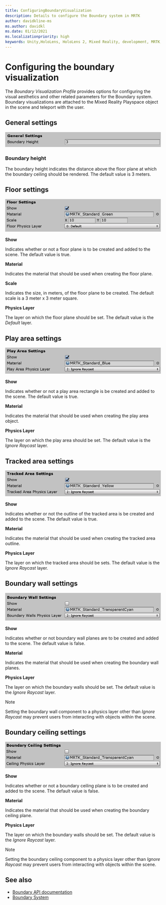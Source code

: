 ```yaml
---
title: ConfiguringBoundaryVisualization
description: Details to configure the Boundary system in MRTK
author: davidkline-ms
ms.author: davidkl
ms.date: 01/12/2021
ms.localizationpriority: high
keywords: Unity,HoloLens, HoloLens 2, Mixed Reality, development, MRTK, Boundary System,
---
```


# Configuring the boundary visualization

The *Boundary Visualization Profile* provides options for configuring the visual aesthetics and other related parameters for the Boundary system. Boundary visualizations are attached to the Mixed Reality Playspace object in the scene and teleport with the user.

## General settings

![Boundary Visualization General Settings](../images/boundary/BoundaryVisualizationGeneralSettings.png)

### Boundary height

The boundary height indicates the distance above the floor plane at which the boundary ceiling should be rendered. The default value is 3 meters.

## Floor settings

![Boundary Visualization Floor Settings](../images/boundary/BoundaryVisualizationFloorSettings.png)

**Show**

Indicates whether or not a floor plane is to be created and added to the scene. The default value is true.

**Material**

Indicates the material that should be used when creating the floor plane.

**Scale**

Indicates the size, in meters, of the floor plane to be created. The default scale is a 3 meter x 3 meter square.

**Physics Layer**

The layer on which the floor plane should be set. The default value is the *Default* layer.

## Play area settings

![Boundary Visualization Play Area Settings](../images/boundary/BoundaryVisualizationPlayAreaSettings.png)

**Show**

Indicates whether or not a play area rectangle is be created and added to the scene. The default value is true.

**Material**

Indicates the material that should be used when creating the play area object.

**Physics Layer**

The layer on which the play area should be set. The default value is the *Ignore Raycast* layer.

## Tracked area settings

![Boundary Visualization Tracked Area Settings](../images/boundary/BoundaryVisualizationTrackedAreaSettings.png)

**Show**

Indicates whether or not the outline of the tracked area is be created and added to the scene. The default value is true.

**Material**

Indicates the material that should be used when creating the tracked area outline.

**Physics Layer**

The layer on which the tracked area should be sets. The default value is the *Ignore Raycast* layer.

## Boundary wall settings

![Boundary Visualization Boundary Wall Settings](../images/boundary/BoundaryVisualizationWallSettings.png)

**Show**

Indicates whether or not boundary wall planes are to be created and added to the scene. The default value is false.

**Material**

Indicates the material that should be used when creating the boundary wall planes.

**Physics Layer**

The layer on which the boundary walls should be set. The default value is the *Ignore Raycast* layer.

> [!NOTE]
> Setting the boundary wall component to a physics layer other than *Ignore Raycast* may prevent users from interacting with objects within the scene.

## Boundary ceiling settings

![Boundary Visualization Boundary Ceiling Settings](../images/boundary/BoundaryVisualizationCeilingSettings.png)

**Show**

Indicates whether or not a boundary ceiling plane is to be created and added to the scene. The default value is false.

**Material**

Indicates the material that should be used when creating the boundary ceiling plane.

**Physics Layer**

The layer on which the boundary walls should be set. The default value is the *Ignore Raycast* layer.

> [!NOTE]
> Setting the boundary ceiling component to a physics layer other than *Ignore Raycast* may prevent users from interacting with objects within the scene.

## See also

- [Boundary API documentation](xref:Microsoft.MixedReality.Toolkit.Boundary)
- [Boundary System](BoundarySystemGettingStarted.md)
